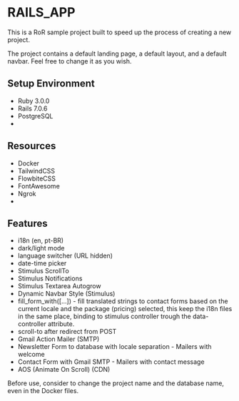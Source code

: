 # RAILS_APP

This is a RoR sample project built to speed up the process of creating a new project.

The project contains a default landing page, a default layout, and a default navbar.
Feel free to change it as you wish.

## Setup Environment
* Ruby 3.0.0
* Rails 7.0.6
* PostgreSQL
* 
## Resources
* Docker
* TailwindCSS
* FlowbiteCSS
* FontAwesome
* Ngrok 
* 
## Features
* i18n (en, pt-BR)
* dark/light mode
* language switcher (URL hidden)
* date-time picker
* Stimulus ScrollTo
* Stimulus Notifications
* Stimulus Textarea Autogrow
* Dynamic Navbar Style (Stimulus)
* fill_form_with([...]) - fill translated strings to contact forms based on the current locale and the package (pricing) selected, this keep the i18n files in the same place, binding to stimulus controller trough the data-controller attribute.
* scroll-to after redirect from POST
* Gmail Action Mailer (SMTP)
* Newsletter Form to database with locale separation - Mailers with welcome
* Contact Form with Gmail SMTP - Mailers with contact message
* AOS (Animate On Scroll) (CDN)

Before use, consider to change the project name and the database name, even in the Docker files.